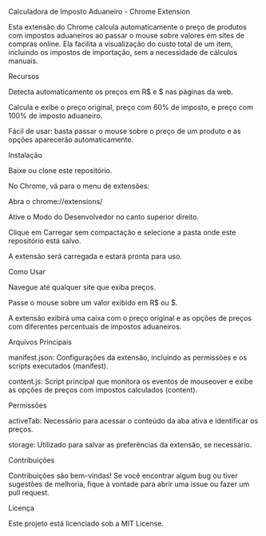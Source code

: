  

Calculadora de Imposto Aduaneiro - Chrome Extension 

Esta extensão do Chrome calcula automaticamente o preço de produtos com impostos aduaneiros ao passar o mouse sobre valores em sites de compras online. Ela facilita a visualização do custo total de um item, incluindo os impostos de importação, sem a necessidade de cálculos manuais. 

Recursos 

Detecta automaticamente os preços em R$ e $ nas páginas da web. 

Calcula e exibe o preço original, preço com 60% de imposto, e preço com 100% de imposto aduaneiro. 

Fácil de usar: basta passar o mouse sobre o preço de um produto e as opções aparecerão automaticamente. 

Instalação 

Baixe ou clone este repositório. 

No Chrome, vá para o menu de extensões: 

Abra o chrome://extensions/ 

Ative o Modo do Desenvolvedor no canto superior direito. 

Clique em Carregar sem compactação e selecione a pasta onde este repositório está salvo. 

A extensão será carregada e estará pronta para uso. 

Como Usar 

Navegue até qualquer site que exiba preços. 

Passe o mouse sobre um valor exibido em R$ ou $. 

A extensão exibirá uma caixa com o preço original e as opções de preços com diferentes percentuais de impostos aduaneiros. 

Arquivos Principais 

manifest.json: Configurações da extensão, incluindo as permissões e os scripts executados (manifest). 

content.js: Script principal que monitora os eventos de mouseover e exibe as opções de preços com impostos calculados (content). 

Permissões 

activeTab: Necessário para acessar o conteúdo da aba ativa e identificar os preços. 

storage: Utilizado para salvar as preferências da extensão, se necessário. 

Contribuições 

Contribuições são bem-vindas! Se você encontrar algum bug ou tiver sugestões de melhoria, fique à vontade para abrir uma issue ou fazer um pull request. 

Licença 

Este projeto está licenciado sob a MIT License. 

 

